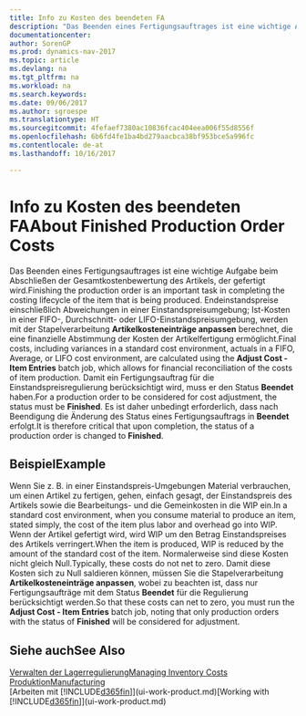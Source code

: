 ```yaml
---
title: Info zu Kosten des beendeten FA
description: "Das Beenden eines Fertigungsauftrages ist eine wichtige Aufgabe beim Abschließen der Gesamtkostenbewertung des Artikels, der gefertigt wird. Endeinstandspreise (Abweichungen in einer Einstandspreisumgebung; Ist-Kosten in einer FIFO-, Durchschnitt- oder LIFO-Einstandspreisumgebung) werden mit der Stapelverarbeitung  **Kosten anpassen Lagerreg. fakt** berechnet."
documentationcenter: 
author: SorenGP
ms.prod: dynamics-nav-2017
ms.topic: article
ms.devlang: na
ms.tgt_pltfrm: na
ms.workload: na
ms.search.keywords: 
ms.date: 09/06/2017
ms.author: sgroespe
ms.translationtype: HT
ms.sourcegitcommit: 4fefaef7380ac10836fcac404eea006f55d8556f
ms.openlocfilehash: 6b6fd4fe1ba4bd279aacbca38bf953bce5a996fc
ms.contentlocale: de-at
ms.lasthandoff: 10/16/2017

---
```

# <a name="about-finished-production-order-costs"></a><span data-ttu-id="88fe4-104">Info zu Kosten des beendeten FA</span><span class="sxs-lookup"><span data-stu-id="88fe4-104">About Finished Production Order Costs</span></span>
<span data-ttu-id="88fe4-105">Das Beenden eines Fertigungsauftrages ist eine wichtige Aufgabe beim Abschließen der Gesamtkostenbewertung des Artikels, der gefertigt wird.</span><span class="sxs-lookup"><span data-stu-id="88fe4-105">Finishing the production order is an important task in completing the costing lifecycle of the item that is being produced.</span></span> <span data-ttu-id="88fe4-106">Endeinstandspreise einschließlich Abweichungen in einer Einstandspreisumgebung; Ist-Kosten in einer FIFO-, Durchschnitt- oder LIFO-Einstandspreisumgebung, werden mit der Stapelverarbeitung **Artikelkosteneinträge anpassen** berechnet, die eine finanzielle Abstimmung der Kosten der Artikelfertigung ermöglicht.</span><span class="sxs-lookup"><span data-stu-id="88fe4-106">Final costs, including variances in a standard cost environment, actuals in a FIFO, Average, or LIFO cost environment, are calculated using the **Adjust Cost - Item Entries** batch job, which allows for financial reconciliation of the costs of item production.</span></span> <span data-ttu-id="88fe4-107">Damit ein Fertigungsauftrag für die Einstandspreisregulierung berücksichtigt wird, muss er den Status **Beendet** haben.</span><span class="sxs-lookup"><span data-stu-id="88fe4-107">For a production order to be considered for cost adjustment, the status must be **Finished**.</span></span> <span data-ttu-id="88fe4-108">Es ist daher unbedingt erforderlich, dass nach Beendigung die Änderung des Status eines Fertigungsauftrags in **Beendet** erfolgt.</span><span class="sxs-lookup"><span data-stu-id="88fe4-108">It is therefore critical that upon completion, the status of a production order is changed to **Finished**.</span></span>  

## <a name="example"></a><span data-ttu-id="88fe4-109">Beispiel</span><span class="sxs-lookup"><span data-stu-id="88fe4-109">Example</span></span>  
 <span data-ttu-id="88fe4-110">Wenn Sie z. B. in einer Einstandspreis-Umgebungen Material verbrauchen, um einen Artikel zu fertigen, gehen, einfach gesagt, der Einstandspreis des Artikels sowie die Bearbeitungs- und die Gemeinkosten in die WIP ein.</span><span class="sxs-lookup"><span data-stu-id="88fe4-110">In a standard cost environment, when you consume material to produce an item, stated simply, the cost of the item plus labor and overhead go into WIP.</span></span> <span data-ttu-id="88fe4-111">Wenn der Artikel gefertigt wird, wird WIP um den Betrag Einstandspreises des Artikels verringert.</span><span class="sxs-lookup"><span data-stu-id="88fe4-111">When the item is produced, WIP is reduced by the amount of the standard cost of the item.</span></span> <span data-ttu-id="88fe4-112">Normalerweise sind diese Kosten nicht gleich Null.</span><span class="sxs-lookup"><span data-stu-id="88fe4-112">Typically, these costs do not net to zero.</span></span> <span data-ttu-id="88fe4-113">Damit diese Kosten sich zu Null saldieren können, müssen Sie die Stapelverarbeitung **Artikelkosteneinträge anpassen**, wobei zu beachten ist, dass nur Fertigungsaufträge mit dem Status **Beendet** für die Regulierung berücksichtigt werden.</span><span class="sxs-lookup"><span data-stu-id="88fe4-113">So that these costs can net to zero, you must run the **Adjust Cost - Item Entries** batch job, noting that only production orders with the status of **Finished** will be considered for adjustment.</span></span>  

## <a name="see-also"></a><span data-ttu-id="88fe4-114">Siehe auch</span><span class="sxs-lookup"><span data-stu-id="88fe4-114">See Also</span></span>  
[<span data-ttu-id="88fe4-115">Verwalten der Lagerregulierung</span><span class="sxs-lookup"><span data-stu-id="88fe4-115">Managing Inventory Costs</span></span>](finance-manage-inventory-costs.md)  
[<span data-ttu-id="88fe4-116">Produktion</span><span class="sxs-lookup"><span data-stu-id="88fe4-116">Manufacturing</span></span>](production-manage-manufacturing.md)  
<span data-ttu-id="88fe4-117">[Arbeiten mit [!INCLUDE[d365fin](includes/d365fin_md.md)]](ui-work-product.md)</span><span class="sxs-lookup"><span data-stu-id="88fe4-117">[Working with [!INCLUDE[d365fin](includes/d365fin_md.md)]](ui-work-product.md)</span></span>

